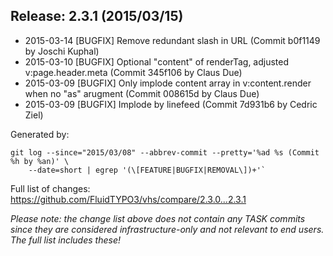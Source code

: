 ## Release: 2.3.1 (2015/03/15)

* 2015-03-14 [BUGFIX] Remove redundant slash in URL (Commit b0f1149 by Joschi Kuphal)
* 2015-03-10 [BUGFIX] Optional "content" of renderTag, adjusted v:page.header.meta (Commit 345f106 by Claus Due)
* 2015-03-09 [BUGFIX] Only implode content array in v:content.render when no "as" arugment (Commit 008615d by Claus Due)
* 2015-03-09 [BUGFIX] Implode by linefeed (Commit 7d931b6 by Cedric Ziel)

Generated by:

```
git log --since="2015/03/08" --abbrev-commit --pretty='%ad %s (Commit %h by %an)' \
    --date=short | egrep '(\[FEATURE|BUGFIX|REMOVAL\])+'`
```

Full list of changes: https://github.com/FluidTYPO3/vhs/compare/2.3.0...2.3.1

*Please note: the change list above does not contain any TASK commits since they are considered 
infrastructure-only and not relevant to end users. The full list includes these!*

